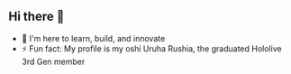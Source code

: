 ## Hi there 👋

- 🌱 I'm here to learn, build, and innovate
- ⚡ Fun fact: My profile is my oshi Uruha Rushia, the graduated Hololive 3rd Gen member


<!--
**uruha8Rushia/uruha8Rushia** is a ✨ _special_ ✨ repository because its `README.md` (this file) appears on your GitHub profile.

Here are some ideas to get you started:

- 🔭 I’m currently working on ...
- 🌱 I’m currently learning ...
- 👯 I’m looking to collaborate on ...
- 🤔 I’m looking for help with ...
- 💬 Ask me about ...
- 📫 How to reach me: ...
- 😄 Pronouns: ...
- ⚡ Fun fact: 
-->

